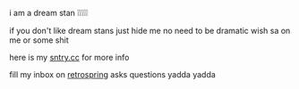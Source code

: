 i am a dream stan ❕❕❕❕❕
<p>if you don't like dream stans just hide me no need to be dramatic wish sa on me or some shit
<p>here is my <a href='https://maow.cc/☀'>sntry.cc</a> for more info
<p>fill my inbox on <a href='https://retrospring.net/@drm'>retrospring</a> asks questions yadda yadda
